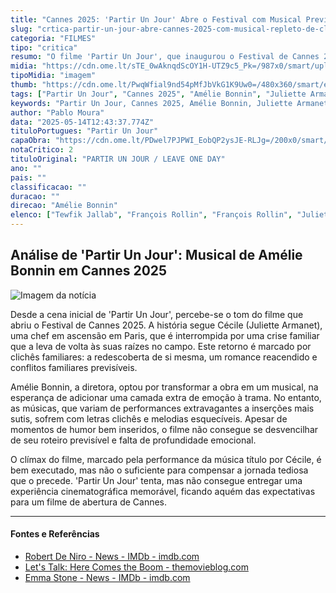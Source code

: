 ```yaml
---
title: "Cannes 2025: 'Partir Un Jour' Abre o Festival com Musical Previsível e Sem Brilho"
slug: "crtica-partir-un-jour-abre-cannes-2025-com-musical-repleto-de-clichs-sem-tempero"
categoria: "FILMES"
tipo: "critica"
resumo: "O filme 'Partir Un Jour', que inaugurou o Festival de Cannes 2025, falha em impressionar com sua narrativa previsível e músicas pouco memoráveis."
midia: "https://cdn.ome.lt/sTE_0wAknqdScOY1H-UTZ9c5_Pk=/987x0/smart/uploads/conteudo/fotos/partir-un-jour-topo.jpg"
tipoMidia: "imagem"
thumb: "https://cdn.ome.lt/PwqWfial9nd54pMfJbVkG1K9Uw0=/480x360/smart/extras/conteudos/partir-un-jour-1.jpg"
tags: ["Partir Un Jour", "Cannes 2025", "Amélie Bonnin", "Juliette Armanet", "filme musical", "crítica de cinema"]
keywords: "Partir Un Jour, Cannes 2025, Amélie Bonnin, Juliette Armanet, filme musical, crítica de cinema"
author: "Pablo Moura"
data: "2025-05-14T12:43:37.774Z"
tituloPortugues: "Partir Un Jour"
capaObra: "https://cdn.ome.lt/PDwel7PJPWI_EobQP2ysJE-RLJg=/200x0/smart/extras/capas/partir-un-jour-poster.jpg"
notaCritico: 2
tituloOriginal: "PARTIR UN JOUR / LEAVE ONE DAY"
ano: ""
pais: ""
classificacao: ""
duracao: ""
direcao: "Amélie Bonnin"
elenco: ["Tewfik Jallab", "François Rollin", "François Rollin", "Juliette Armanet", "Bastien Bouillon", "François Rollin"]
---
```


## Análise de 'Partir Un Jour': Musical de Amélie Bonnin em Cannes 2025

![Imagem da notícia](https://cdn.ome.lt/W1lOI8WM2TeyGNfSUxcl8GPvRJY=/fit-in/837x500/smart/uploads/conteudo/fotos/partir-un-jour-1.jpg)

Desde a cena inicial de 'Partir Un Jour', percebe-se o tom do filme que abriu o Festival de Cannes 2025. A história segue Cécile (Juliette Armanet), uma chef em ascensão em Paris, que é interrompida por uma crise familiar que a leva de volta às suas raízes no campo. Este retorno é marcado por clichês familiares: a redescoberta de si mesma, um romance reacendido e conflitos familiares previsíveis.

Amélie Bonnin, a diretora, optou por transformar a obra em um musical, na esperança de adicionar uma camada extra de emoção à trama. No entanto, as músicas, que variam de performances extravagantes a inserções mais sutis, sofrem com letras clichês e melodias esquecíveis. Apesar de momentos de humor bem inseridos, o filme não consegue se desvencilhar de seu roteiro previsível e falta de profundidade emocional.

O clímax do filme, marcado pela performance da música título por Cécile, é bem executado, mas não o suficiente para compensar a jornada tediosa que o precede. 'Partir Un Jour' tenta, mas não consegue entregar uma experiência cinematográfica memorável, ficando aquém das expectativas para um filme de abertura de Cannes.

---

#### Fontes e Referências

- [Robert De Niro - News - IMDb - imdb.com](https://www.imdb.com/name/nm0000134/news/)
- [Let's Talk: Here Comes the Boom - themovieblog.com](https://www.themovieblog.com/2012/10/lets-talk-here-comes-the-boom/)
- [Emma Stone - News - IMDb - imdb.com](https://www.imdb.com/name/nm1297015/news/)
